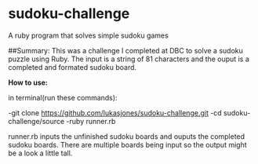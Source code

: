# sudoku-challenge
A ruby program that solves simple sudoku games

##Summary:
  This was a challenge I completed at DBC to solve a sudoku puzzle using Ruby.  The input is a string of 81 characters and the ouput is a completed and formated sudoku board.

**How to use:**

in terminal(run these commands):

-git clone https://github.com/lukasjones/sudoku-challenge.git
-cd sudoku-challenge/source
-ruby runner.rb
  
  
  
runner.rb inputs the unfinished sudoku boards and ouputs the completed sudoku boards.  There are multiple boards being input so the output might be a look a little tall.  

